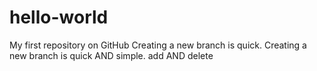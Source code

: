 # hello-world
My first repository on GitHub
Creating a new branch is quick.
Creating a new branch is quick AND simple.
add AND delete

